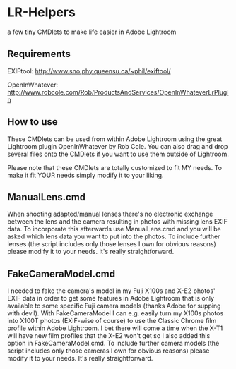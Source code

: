 # LR-Helpers
a few tiny CMDlets to make life easier in Adobe Lightroom

## Requirements
EXIFtool: http://www.sno.phy.queensu.ca/~phil/exiftool/

OpenInWhatever: http://www.robcole.com/Rob/ProductsAndServices/OpenInWhateverLrPlugin

## How to use
These CMDlets can be used from within Adobe Lightroom using the great Lightroom plugin OpenInWhatever by Rob Cole. You can also drag and drop several files onto the CMDlets if you want to use them outside of Lightroom.

Please note that these CMDlets are totally customized to fit MY needs. To make it fit YOUR needs simply modify it to your liking.

## ManualLens.cmd
When shooting adapted/manual lenses there's no electronic exchange between the lens and the camera resulting in photos with missing lens EXIF data. To incorporate this afterwards use ManualLens.cmd and you will be asked which lens data you want to put into the photos. To include further lenses (the script includes only those lenses I own for obvious reasons) please modify it to your needs. It's really straightforward.

## FakeCameraModel.cmd
I needed to fake the camera's model in my Fuji X100s and X-E2 photos' EXIF data in order to get some features in Adobe Lightroom that is only available to some specific Fuji camera models (thanks Adobe for supping with devil). With FakeCameraModel I can e.g. easily turn my X100s photos into X100T photos (EXIF-wise of course) to use the Classic Chrome film profile within Adobe Lightroom. I bet there will come a time when the X-T1 will have new film profiles that the X-E2 won't get so I also added this option in FakeCameraModel.cmd. To include further camera models (the script includes only those cameras I own for obvious reasons) please modify it to your needs. It's really straightforward.
